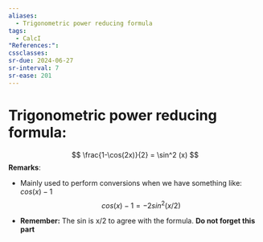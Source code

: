```yaml
---
aliases:
  - Trigonometric power reducing formula
tags:
  - CalcI
"References:": 
cssclasses: 
sr-due: 2024-06-27
sr-interval: 7
sr-ease: 201
---
```

# Trigonometric power reducing formula: 
$$
\frac{1-\cos(2x)}{2} = \sin^2 (x)
$$
**Remarks**: 
+ Mainly used to perform conversions when we have something like: $cos(x) - 1$ 
  $$
  cos(x) - 1 = -2sin^2(x/2)
  $$
  
+ **Remember:** The sin is x/2 to agree with the formula. **Do not forget this part**
